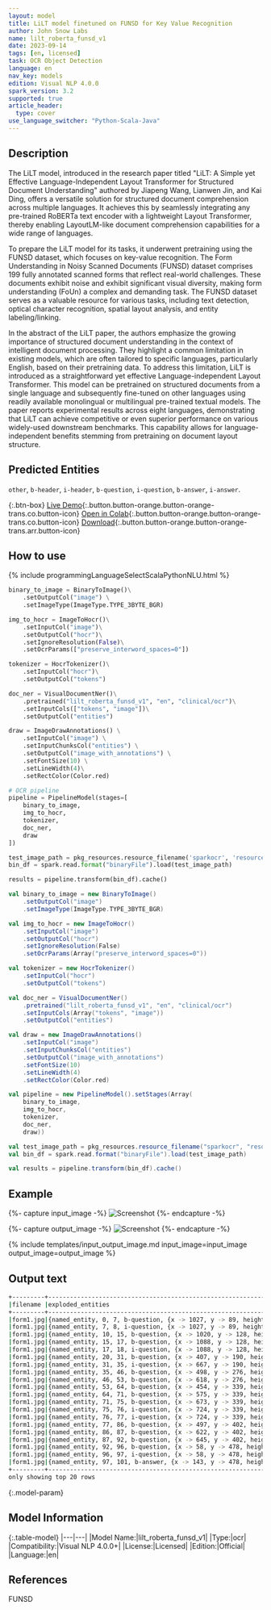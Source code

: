 ```yaml
---
layout: model
title: LiLT model finetuned on FUNSD for Key Value Recognition
author: John Snow Labs
name: lilt_roberta_funsd_v1
date: 2023-09-14
tags: [en, licensed]
task: OCR Object Detection
language: en
nav_key: models
edition: Visual NLP 4.0.0
spark_version: 3.2
supported: true
article_header:
  type: cover
use_language_switcher: "Python-Scala-Java"
---
```


## Description

The LiLT model, introduced in the research paper titled "LiLT: A Simple yet Effective Language-Independent Layout Transformer for Structured Document Understanding" authored by Jiapeng Wang, Lianwen Jin, and Kai Ding, offers a versatile solution for structured document comprehension across multiple languages. It achieves this by seamlessly integrating any pre-trained RoBERTa text encoder with a lightweight Layout Transformer, thereby enabling LayoutLM-like document comprehension capabilities for a wide range of languages.

To prepare the LiLT model for its tasks, it underwent pretraining using the FUNSD dataset, which focuses on key-value recognition. The Form Understanding in Noisy Scanned Documents (FUNSD) dataset comprises 199 fully annotated scanned forms that reflect real-world challenges. These documents exhibit noise and exhibit significant visual diversity, making form understanding (FoUn) a complex and demanding task. The FUNSD dataset serves as a valuable resource for various tasks, including text detection, optical character recognition, spatial layout analysis, and entity labeling/linking.

In the abstract of the LiLT paper, the authors emphasize the growing importance of structured document understanding in the context of intelligent document processing. They highlight a common limitation in existing models, which are often tailored to specific languages, particularly English, based on their pretraining data. To address this limitation, LiLT is introduced as a straightforward yet effective Language-independent Layout Transformer. This model can be pretrained on structured documents from a single language and subsequently fine-tuned on other languages using readily available monolingual or multilingual pre-trained textual models. The paper reports experimental results across eight languages, demonstrating that LiLT can achieve competitive or even superior performance on various widely-used downstream benchmarks. This capability allows for language-independent benefits stemming from pretraining on document layout structure.

## Predicted Entities

``other``, ``b-header``, ``i-header``, ``b-question``, ``i-question``, ``b-answer``, ``i-answer``.


{:.btn-box}
[Live Demo](https://demo.johnsnowlabs.com/ocr/VISUAL_DOCUMENT_KEYVALUES_NER_LILT/){:.button.button-orange.button-orange-trans.co.button-icon}
[Open in Colab](https://github.com/JohnSnowLabs/spark-ocr-workshop/blob/master/jupyter/SparkOCRVisualDocumentNer-FormParsing.ipynb){:.button.button-orange.button-orange-trans.co.button-icon}
[Download](https://s3.amazonaws.com/auxdata.johnsnowlabs.com/clinical/ocr/lilt_roberta_funsd_v1_en_4.3.1_3.0_1678603416755.zip){:.button.button-orange.button-orange-trans.arr.button-icon} 

## How to use

<div class="tabs-box" markdown="1">
{% include programmingLanguageSelectScalaPythonNLU.html %}

```python
binary_to_image = BinaryToImage()\
    .setOutputCol("image") \
    .setImageType(ImageType.TYPE_3BYTE_BGR)

img_to_hocr = ImageToHocr()\
    .setInputCol("image")\
    .setOutputCol("hocr")\
    .setIgnoreResolution(False)\
    .setOcrParams(["preserve_interword_spaces=0"])

tokenizer = HocrTokenizer()\
    .setInputCol("hocr")\
    .setOutputCol("tokens")

doc_ner = VisualDocumentNer()\
    .pretrained("lilt_roberta_funsd_v1", "en", "clinical/ocr")\
    .setInputCols(["tokens", "image"])\
    .setOutputCol("entities")

draw = ImageDrawAnnotations() \
    .setInputCol("image") \
    .setInputChunksCol("entities") \
    .setOutputCol("image_with_annotations") \
    .setFontSize(10) \
    .setLineWidth(4)\
    .setRectColor(Color.red)

# OCR pipeline
pipeline = PipelineModel(stages=[
    binary_to_image,
    img_to_hocr,
    tokenizer,
    doc_ner,
    draw
])

test_image_path = pkg_resources.resource_filename('sparkocr', 'resources/ocr/forms/form1.jpg')
bin_df = spark.read.format("binaryFile").load(test_image_path)

results = pipeline.transform(bin_df).cache()
```
```scala
val binary_to_image = new BinaryToImage()
    .setOutputCol("image")
    .setImageType(ImageType.TYPE_3BYTE_BGR)

val img_to_hocr = new ImageToHocr()
    .setInputCol("image")
    .setOutputCol("hocr")
    .setIgnoreResolution(False)
    .setOcrParams(Array("preserve_interword_spaces=0"))

val tokenizer = new HocrTokenizer()
    .setInputCol("hocr")
    .setOutputCol("tokens")

val doc_ner = VisualDocumentNer()
    .pretrained("lilt_roberta_funsd_v1", "en", "clinical/ocr")
    .setInputCols(Array("tokens", "image"))
    .setOutputCol("entities")

val draw = new ImageDrawAnnotations()
    .setInputCol("image")
    .setInputChunksCol("entities")
    .setOutputCol("image_with_annotations")
    .setFontSize(10)
    .setLineWidth(4)
    .setRectColor(Color.red)

val pipeline = new PipelineModel().setStages(Array(
    binary_to_image,
    img_to_hocr,
    tokenizer,
    doc_ner,
    draw))

val test_image_path = pkg_resources.resource_filename("sparkocr", "resources/ocr/forms/form1.jpg")
val bin_df = spark.read.format("binaryFile").load(test_image_path)

val results = pipeline.transform(bin_df).cache()
```

</div>

## Example

{%- capture input_image -%}
![Screenshot](/assets/images/examples_ocr/keyvalues.png)
{%- endcapture -%}

{%- capture output_image -%}
![Screenshot](/assets/images/examples_ocr/keyvalues_lilt.png)
{%- endcapture -%}


{% include templates/input_output_image.md
input_image=input_image
output_image=output_image
%}

## Output text

```bash
+---------+-------------------------------------------------------------------------------------------------------------------------------------------------------+
|filename |exploded_entities                                                                                                                                      |
+---------+-------------------------------------------------------------------------------------------------------------------------------------------------------+
|form1.jpg|{named_entity, 0, 7, b-question, {x -> 1027, y -> 89, height -> 19, confidence -> 106, token -> version, ocr_confidence -> 96, width -> 90}, []}       |
|form1.jpg|{named_entity, 7, 8, i-question, {x -> 1027, y -> 89, height -> 19, confidence -> 67, token -> :, ocr_confidence -> 96, width -> 90}, []}              |
|form1.jpg|{named_entity, 10, 15, b-question, {x -> 1020, y -> 128, height -> 23, confidence -> 95, token -> study, ocr_confidence -> 96, width -> 61}, []}       |
|form1.jpg|{named_entity, 15, 17, b-question, {x -> 1088, y -> 128, height -> 19, confidence -> 77, token -> id, ocr_confidence -> 96, width -> 29}, []}          |
|form1.jpg|{named_entity, 17, 18, i-question, {x -> 1088, y -> 128, height -> 19, confidence -> 41, token -> :, ocr_confidence -> 96, width -> 29}, []}           |
|form1.jpg|{named_entity, 20, 31, b-question, {x -> 407, y -> 190, height -> 37, confidence -> 86, token -> institution, ocr_confidence -> 95, width -> 241}, []} |
|form1.jpg|{named_entity, 31, 35, i-question, {x -> 667, y -> 190, height -> 37, confidence -> 44, token -> name, ocr_confidence -> 95, width -> 130}, []}        |
|form1.jpg|{named_entity, 35, 46, b-question, {x -> 498, y -> 276, height -> 19, confidence -> 102, token -> institution, ocr_confidence -> 96, width -> 113}, []}|
|form1.jpg|{named_entity, 46, 53, b-question, {x -> 618, y -> 276, height -> 19, confidence -> 67, token -> address, ocr_confidence -> 96, width -> 89}, []}      |
|form1.jpg|{named_entity, 53, 64, b-question, {x -> 454, y -> 339, height -> 19, confidence -> 103, token -> institution, ocr_confidence -> 96, width -> 114}, []}|
|form1.jpg|{named_entity, 64, 71, b-question, {x -> 575, y -> 339, height -> 19, confidence -> 82, token -> address, ocr_confidence -> 96, width -> 90}, []}      |
|form1.jpg|{named_entity, 71, 75, b-question, {x -> 673, y -> 339, height -> 19, confidence -> 98, token -> line, ocr_confidence -> 96, width -> 43}, []}         |
|form1.jpg|{named_entity, 75, 76, i-question, {x -> 724, y -> 339, height -> 19, confidence -> 72, token -> #, ocr_confidence -> 96, width -> 24}, []}            |
|form1.jpg|{named_entity, 76, 77, i-question, {x -> 724, y -> 339, height -> 19, confidence -> 65, token -> 2, ocr_confidence -> 96, width -> 24}, []}            |
|form1.jpg|{named_entity, 77, 86, b-question, {x -> 497, y -> 402, height -> 23, confidence -> 88, token -> telephone, ocr_confidence -> 91, width -> 117}, []}   |
|form1.jpg|{named_entity, 86, 87, b-question, {x -> 622, y -> 402, height -> 19, confidence -> 64, token -> &, ocr_confidence -> 91, width -> 14}, []}            |
|form1.jpg|{named_entity, 87, 92, b-question, {x -> 645, y -> 402, height -> 19, confidence -> 88, token -> email, ocr_confidence -> 95, width -> 60}, []}        |
|form1.jpg|{named_entity, 92, 96, b-question, {x -> 58, y -> 478, height -> 19, confidence -> 108, token -> name, ocr_confidence -> 92, width -> 69}, []}         |
|form1.jpg|{named_entity, 96, 97, i-question, {x -> 58, y -> 478, height -> 19, confidence -> 84, token -> :, ocr_confidence -> 92, width -> 69}, []}             |
|form1.jpg|{named_entity, 97, 101, b-answer, {x -> 143, y -> 478, height -> 22, confidence -> 108, token -> dribbler, ocr_confidence -> 91, width -> 92}, []}     |
+---------+-------------------------------------------------------------------------------------------------------------------------------------------------------+
only showing top 20 rows
```

{:.model-param}
## Model Information

{:.table-model}
|---|---|
|Model Name:|lilt_roberta_funsd_v1|
|Type:|ocr|
|Compatibility:|Visual NLP 4.0.0+|
|License:|Licensed|
|Edition:|Official|
|Language:|en|


## References

FUNSD